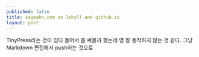 ```yaml
---
published: false
title: sageahn.com on Jekyll and github.io
layout: post
---
```

TinyPress라는 것이 있다 들어서 좀 써볼까 했는데 영 잘 동작하지 않는 것 같다. 그냥 Markdown 편집해서 push하는 것으로